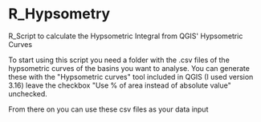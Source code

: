 # R_Hypsometry
R_Script to calculate the Hypsometric Integral from QGIS' Hypsometric Curves

To start using this script you need a folder with the .csv files of the hypsometric curves of the basins you want to analyse. You can generate these with the "Hypsometric curves" tool included in QGIS (I used version 3.16) leave the checkbox "Use % of area instead of absolute value" unchecked.

From there on you can use these csv files as your data input
